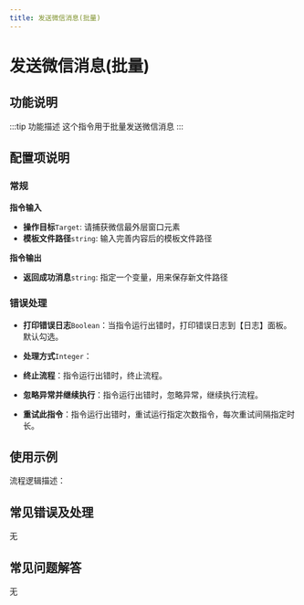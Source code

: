 ```yaml
---
title: 发送微信消息(批量)
---
```


# 发送微信消息(批量)

## 功能说明

:::tip 功能描述
这个指令用于批量发送微信消息
:::

## 配置项说明

### 常规

**指令输入**

- **操作目标**`Target`: 请捕获微信最外层窗口元素
- **模板文件路径**`string`: 输入完善内容后的模板文件路径


**指令输出**

- **返回成功消息**`string`: 指定一个变量，用来保存新文件路径

### 错误处理

- **打印错误日志**`Boolean`：当指令运行出错时，打印错误日志到【日志】面板。默认勾选。

- **处理方式**`Integer`：

 - **终止流程**：指令运行出错时，终止流程。

 - **忽略异常并继续执行**：指令运行出错时，忽略异常，继续执行流程。

 - **重试此指令**：指令运行出错时，重试运行指定次数指令，每次重试间隔指定时长。

## 使用示例

流程逻辑描述：

## 常见错误及处理

无

## 常见问题解答

无


